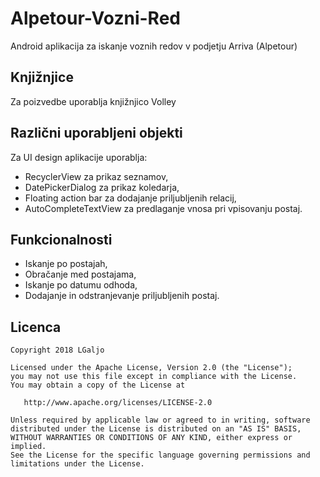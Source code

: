 # Alpetour-Vozni-Red
Android aplikacija za iskanje voznih redov v podjetju Arriva (Alpetour) 

## Knjižnjice
Za poizvedbe uporablja knjižnjico Volley  

## Različni uporabljeni objekti
Za UI design aplikacije uporablja:  
 * RecyclerView za prikaz seznamov,  
 * DatePickerDialog za prikaz koledarja,  
 * Floating action bar za dodajanje priljubljenih relacij,  
 * AutoCompleteTextView za predlaganje vnosa pri vpisovanju postaj.  

## Funkcionalnosti
 * Iskanje po postajah,  
 * Obračanje med postajama,  
 * Iskanje po datumu odhoda,  
 * Dodajanje in odstranjevanje priljubljenih postaj.  
 
## Licenca

~~~
Copyright 2018 LGaljo

Licensed under the Apache License, Version 2.0 (the "License");
you may not use this file except in compliance with the License.
You may obtain a copy of the License at

   http://www.apache.org/licenses/LICENSE-2.0

Unless required by applicable law or agreed to in writing, software
distributed under the License is distributed on an "AS IS" BASIS,
WITHOUT WARRANTIES OR CONDITIONS OF ANY KIND, either express or implied.
See the License for the specific language governing permissions and
limitations under the License.
~~~
